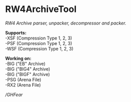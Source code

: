 # RW4ArchiveTool
*RW4 Archive parser, unpacker, decompressor and packer.* <br>

**Supports:** <br>
-XSF (Compression Type 1, 2, 3) <br>
-PSF (Compression Type 1, 2, 3) <br>
-WSF (Compression Type 1, 2, 3) <br>

**Working on:** <br>
-BIG ("EB" Archive) <br>
-BIG ("BIG4" Archive) <br>
-BIG ("BIGF" Archive) <br>
-PSG (Arena File) <br>
-RX2 (Arena File) <br>

*/GHFear*
